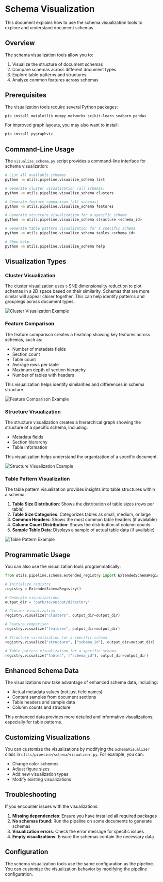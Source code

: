 # Schema Visualization

This document explains how to use the schema visualization tools to explore and understand document schemas.

## Overview

The schema visualization tools allow you to:

1. Visualize the structure of document schemas
2. Compare schemas across different document types
3. Explore table patterns and structures
4. Analyze common features across schemas

## Prerequisites

The visualization tools require several Python packages:

```bash
pip install matplotlib numpy networkx scikit-learn seaborn pandas
```

For improved graph layouts, you may also want to install:

```bash
pip install pygraphviz
```

## Command-Line Usage

The `visualize_schema.py` script provides a command-line interface for schema visualization:

```bash
# List all available schemas
python -m utils.pipeline.visualize_schema list

# Generate cluster visualization (all schemas)
python -m utils.pipeline.visualize_schema clusters

# Generate feature comparison (all schemas)
python -m utils.pipeline.visualize_schema features

# Generate structure visualization for a specific schema
python -m utils.pipeline.visualize_schema structure <schema_id>

# Generate table pattern visualization for a specific schema
python -m utils.pipeline.visualize_schema tables <schema_id>

# Show help
python -m utils.pipeline.visualize_schema help
```

## Visualization Types

### Cluster Visualization

The cluster visualization uses t-SNE dimensionality reduction to plot schemas in a 2D space based on their similarity. Schemas that are more similar will appear closer together. This can help identify patterns and groupings across document types.

![Cluster Visualization Example](schema/data/visualizations/schema_clusters.png)

### Feature Comparison

The feature comparison creates a heatmap showing key features across schemas, such as:
- Number of metadata fields
- Section count
- Table count
- Average rows per table
- Maximum depth of section hierarchy
- Number of tables with headers

This visualization helps identify similarities and differences in schema structure.

![Feature Comparison Example](schema/data/visualizations/schema_features.png)

### Structure Visualization

The structure visualization creates a hierarchical graph showing the structure of a specific schema, including:
- Metadata fields
- Section hierarchy
- Table information

This visualization helps understand the organization of a specific document.

![Structure Visualization Example](schema/data/visualizations/structure_example.png)

### Table Pattern Visualization

The table pattern visualization provides insights into table structures within a schema:

1. **Table Size Distribution**: Shows the distribution of table sizes (rows per table)
2. **Table Size Categories**: Categorizes tables as small, medium, or large
3. **Common Headers**: Shows the most common table headers (if available)
4. **Column Count Distribution**: Shows the distribution of column counts
5. **Sample Table Data**: Displays a sample of actual table data (if available)

![Table Pattern Example](schema/data/visualizations/tables_example.png)

## Programmatic Usage

You can also use the visualization tools programmatically:

```python
from utils.pipeline.schema.extended_registry import ExtendedSchemaRegistry

# Initialize registry
registry = ExtendedSchemaRegistry()

# Generate visualizations
output_dir = "path/to/output/directory"

# Cluster visualization
registry.visualize("clusters", output_dir=output_dir)

# Feature comparison
registry.visualize("features", output_dir=output_dir)

# Structure visualization for a specific schema
registry.visualize("structure", ["schema_id"], output_dir=output_dir)

# Table pattern visualization for a specific schema
registry.visualize("tables", ["schema_id"], output_dir=output_dir)
```

## Enhanced Schema Data

The visualizations now take advantage of enhanced schema data, including:

- Actual metadata values (not just field names)
- Content samples from document sections
- Table headers and sample data
- Column counts and structure

This enhanced data provides more detailed and informative visualizations, especially for table patterns.

## Customizing Visualizations

You can customize the visualizations by modifying the `SchemaVisualizer` class in `utils/pipeline/schema/visualizer.py`. For example, you can:

- Change color schemes
- Adjust figure sizes
- Add new visualization types
- Modify existing visualizations

## Troubleshooting

If you encounter issues with the visualizations:

1. **Missing dependencies**: Ensure you have installed all required packages
2. **No schemas found**: Run the pipeline on some documents to generate schemas
3. **Visualization errors**: Check the error message for specific issues
4. **Empty visualizations**: Ensure the schemas contain the necessary data

## Configuration

The schema visualization tools use the same configuration as the pipeline. You can customize the visualization behavior by modifying the pipeline configuration.
